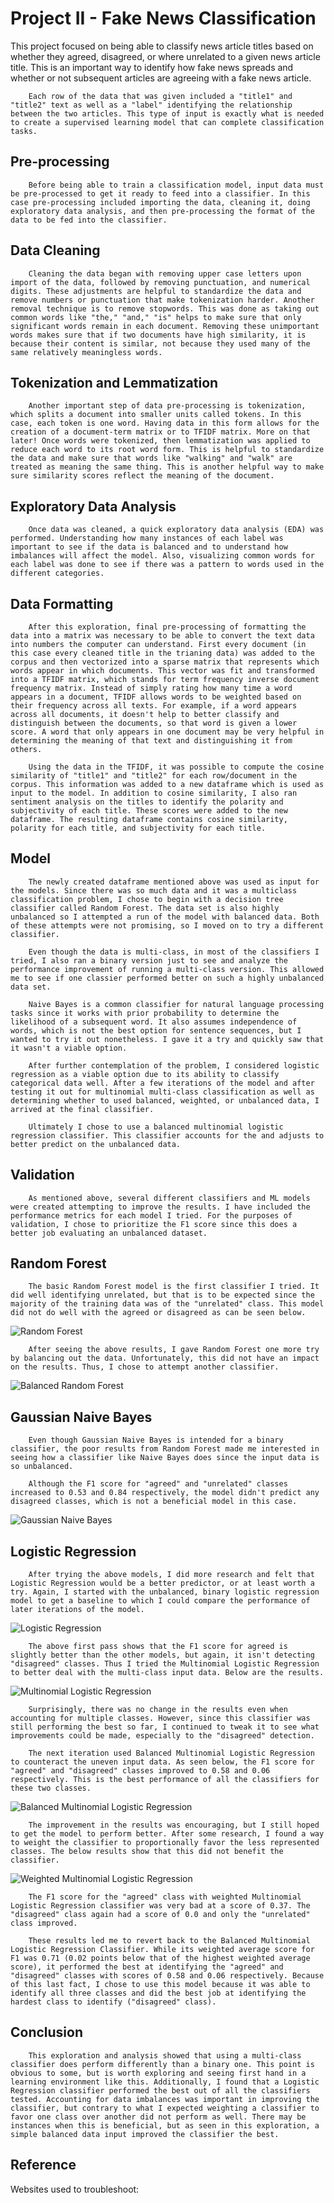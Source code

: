 # Project II - Fake News Classification

This project focused on being able to classify news article titles based on whether they agreed, disagreed, or where unrelated to a given news article title. This is an important way to identify how fake news spreads and whether or not subsequent articles are agreeing with a fake news article. 

		
		Each row of the data that was given included a "title1" and "title2" text as well as a "label" identifying the relationship between the two articles. This type of input is exactly what is needed to create a supervised learning model that can complete classification tasks.
		
## Pre-processing
		
		Before being able to train a classification model, input data must be pre-processed to get it ready to feed into a classifier. In this case pre-processing included importing the data, cleaning it, doing exploratory data analysis, and then pre-processing the format of the data to be fed into the classifier.
		
## Data Cleaning
		
		Cleaning the data began with removing upper case letters upon import of the data, followed by removing punctuation, and numerical digits. These adjustments are helpful to standardize the data and remove numbers or punctuation that make tokenization harder. Another removal technique is to remove stopwords. This was done as taking out common words like "the," "and," "is" helps to make sure that only significant words remain in each document. Removing these unimportant words makes sure that if two documents have high similarity, it is because their content is similar, not because they used many of the same relatively meaningless words.

## Tokenization and Lemmatization

		Another important step of data pre-processing is tokenization, which splits a document into smaller units called tokens. In this case, each token is one word. Having data in this form allows for the creation of a document-term matrix or to TFIDF matrix. More on that later! Once words were tokenized, then lemmatization was applied to reduce each word to its root word form. This is helpful to standardize the data and make sure that words like "walking" and "walk" are treated as meaning the same thing. This is another helpful way to make sure similarity scores reflect the meaning of the document.
		
## Exploratory Data Analysis
		
		Once data was cleaned, a quick exploratory data analysis (EDA) was performed. Understanding how many instances of each label was important to see if the data is balanced and to understand how imbalances will affect the model. Also, visualizing common words for each label was done to see if there was a pattern to words used in the different categories.
		
## Data Formatting
		
		After this exploration, final pre-processing of formatting the data into a matrix was necessary to be able to convert the text data into numbers the computer can understand. First every document (in this case every cleaned title in the trianing data) was added to the corpus and then vectorized into a sparse matrix that represents which words appear in which documents. This vector was fit and transformed into a TFIDF matrix, which stands for term frequency inverse document frequency matrix. Instead of simply rating how many time a word appears in a document, TFIDF allows words to be weighted based on their frequency across all texts. For example, if a word appears across all documents, it doesn't help to better classify and distinguish between the documents, so that word is given a lower score. A word that only appears in one document may be very helpful in determining the meaning of that text and distinguishing it from others.
		
		Using the data in the TFIDF, it was possible to compute the cosine similarity of "title1" and "title2" for each row/document in the corpus. This information was added to a new dataframe which is used as input to the model. In addition to cosine similarity, I also ran sentiment analysis on the titles to identify the polarity and subjectivity of each title. These scores were added to the new dataframe. The resulting dataframe contains cosine similarity, polarity for each title, and subjectivity for each title.
 
## Model
		The newly created dataframe mentioned above was used as input for the models. Since there was so much data and it was a multiclass classification problem, I chose to begin with a decision tree classifier called Random Forest. The data set is also highly unbalanced so I attempted a run of the model with balanced data. Both of these attempts were not promising, so I moved on to try a different classifier.
		
		Even though the data is multi-class, in most of the classifiers I tried, I also ran a binary version just to see and analyze the performance improvement of running a multi-class version. This allowed me to see if one classier performed better on such a highly unbalanced data set.
		
		Naive Bayes is a common classifier for natural language processing tasks since it works with prior probability to determine the likelihood of a subsequent word. It also assumes independence of words, which is not the best option for sentence sequences, but I wanted to try it out nonetheless. I gave it a try and quickly saw that it wasn't a viable option.
		
		After further contemplation of the problem, I considered logistic regression as a viable option due to its ability to classify categorical data well. After a few iterations of the model and after testing it out for multinomial multi-class classification as well as determining whether to used balanced, weighted, or unbalanced data, I arrived at the final classifier.
		
		Ultimately I chose to use a balanced multinomial logistic regression classifier. This classifier accounts for the and adjusts to better predict on the unbalanced data.
		
		
## Validation
		As mentioned above, several different classifiers and ML models were created attempting to improve the results. I have included the performance metrics for each model I tried. For the purposes of validation, I chose to prioritize the F1 score since this does a better job evaluating an unbalanced dataset.
		
## Random Forest
		
		The basic Random Forest model is the first classifier I tried. It did well identifying unrelated, but that is to be expected since the majority of the training data was of the "unrelated" class. This model did not do well with the agreed or disagreed as can be seen below.
		
![Random Forest](./screenshot001 "Random Forest")

	
		After seeing the above results, I gave Random Forest one more try by balancing out the data. Unfortunately, this did not have an impact on the results. Thus, I chose to attempt another classifier.
		
![Balanced Random Forest](./screenshot002 "Balanced Random Forest")

## Gaussian Naive Bayes
		
		Even though Gaussian Naive Bayes is intended for a binary classifier, the poor results from Random Forest made me interested in seeing how a classifier like Naive Bayes does since the input data is so unbalanced.
		
		Although the F1 score for "agreed" and "unrelated" classes increased to 0.53 and 0.84 respectively, the model didn't predict any disagreed classes, which is not a beneficial model in this case.

![Gaussian Naive Bayes](./screenshot003 "Gaussian Naive Bayes")	
	
	
## Logistic Regression
		
		After trying the above models, I did more research and felt that Logistic Regression would be a better predictor, or at least worth a try. Again, I started with the unbalanced, binary logistic regression model to get a baseline to which I could compare the performance of later iterations of the model.	

![Logistic Regression](./screenshot004 "Logistic Regression")	
	
		The above first pass shows that the F1 score for agreed is slightly better than the other models, but again, it isn't detecting "disagreed" classes. Thus I tried the Multinomial Logistic Regression to better deal with the multi-class input data. Below are the results.

![Multinomial Logistic Regression](./screenshot005 "Multinomial Logistic Regression")	
		
		Surprisingly, there was no change in the results even when accounting for multiple classes. However, since this classifier was still performing the best so far, I continued to tweak it to see what improvements could be made, especially to the "disagreed" detection.
		
		The next iteration used Balanced Multinomial Logistic Regression to counteract the uneven input data. As seen below, the F1 score for "agreed" and "disagreed" classes improved to 0.58 and 0.06 respectively. This is the best performance of all the classifiers for these two classes.

![Balanced Multinomial Logistic Regression](./screenshot006 "Balanced Multinomial Logistic Regression")	
		
		The improvement in the results was encouraging, but I still hoped to get the model to perform better. After some research, I found a way to weight the classifier to proportionally favor the less represented classes. The below results show that this did not benefit the classifier.

![Weighted Multinomial Logistic Regression](./screenshot007 "Weighted Multinomial Logistic Regression")	
			
		The F1 score for the "agreed" class with weighted Multinomial Logistic Regression classifier was very bad at a score of 0.37. The "disagreed" class again had a score of 0.0 and only the "unrelated" class improved.
		
		These results led me to revert back to the Balanced Multinomial Logistic Regression Classifier. While its weighted average score for F1 was 0.71 (0.02 points below that of the highest weighted average score), it performed the best at identifying the "agreed" and "disagreed" classes with scores of 0.58 and 0.06 respectively. Because of this last fact, I chose to use this model because it was able to identify all three classes and did the best job at identifying the hardest class to identify ("disagreed" class).
		
## Conclusion
		
		This exploration and analysis showed that using a multi-class classifier does perform differently than a binary one. This point is obvious to some, but is worth exploring and seeing first hand in a learning environment like this. Additionally, I found that a Logistic Regression classifier performed the best out of all the classifiers tested. Accounting for data imbalances was important in improving the classifier, but contrary to what I expected weighting a classifier to favor one class over another did not perform as well. There may be instances when this is beneficial, but as seen in this exploration, a simple balanced data input improved the classifier the best.
		
## Reference

Websites used to troubleshoot:

[](https://datapeaker.com/big-data/apoyar-el-algoritmo-de-maquina-vectorial-en-el-aprendizaje-automatico/)

[](https://koalatea.io/multiclass-logistic-regression-sklearn/)

[](https://towardsdatascience.com/weighted-logistic-regression-for-imbalanced-dataset-9a5cd88e68b)

[](https://www.analyticsvidhya.com/blog/2020/10/improve-class-imbalance-class-weights/)

[](https://medium.com/geekculture/fit-vs-transform-vs-fit-transform-in-python-scikit-learn-2623d5a691e3)

[](https://medium.com/swlh/text-classification-using-tf-idf-7404e75565b8)

[](https://pyshark.com/cosine-similarity-explained-using-python/)

[](https://www.analyticsvidhya.com/blog/2021/06/nlp-application-named-entity-recognition-ner-in-python-with-spacy/)

[](https://stats.stackexchange.com/questions/331793/should-text-pre-processing-come-before-or-after-pos-tagging)

[](https://medium.com/analytics-vidhya/nlp-tutorial-for-text-classification-in-python-8f19cd17b49e)

[](https://www.datacamp.com/community/tutorials/random-forests-classifier-python)
